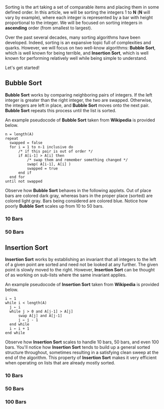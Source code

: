 Sorting is the art taking a set of comparable items and placing them in some defined order. In this article, we will be sorting the integers 1 to **N** (**N** will vary by example), where each integer is represented by a bar with height proportional to the integer. We will be focused on sorting integers in **ascending** order (from smallest to largest).

Over the past several decades, many sorting algorithms have been developed. Indeed, sorting is an expansive topic full of complexities and quarks. However, we will focus on two well-know algorithms: **Bubble Sort**, which is well known for being terrible, and **Insertion Sort**, which is well known for performing relatively well while being simple to understand.

Let's get started!

## Bubble Sort

**Bubble Sort** works by comparing neighboring pairs of integers. If the left integer is greater than the right integer, the two are swapped. Otherwise, the integers are left in place, and **Bubble Sort** moves onto the next pair. **Bubble Sort** repeats this process until the list is sorted.

An example pseudocode of **Bubble Sort** taken from **Wikipedia** is provided below.

```
n = length(A)
repeat
  swapped = false
  for i = 1 to n-1 inclusive do
      /* if this pair is out of order */
      if A[i-1] > A[i] then
          /* swap them and remember something changed */
          swap( A[i-1], A[i] )
          swapped = true
      end if
  end for
until not swapped
```

Observe how **Bubble Sort** behaves in the following applets. Out of place bars are colored dark gray, whereas bars in the proper place (sorted) are colored light gray. Bars being considered are colored blue. Notice how poorly **Bubble Sort** scales up from 10 to 50 bars.

### 10 Bars

<applet name="sort" width="50%" data-method="bubble" data-num-bars="10"></applet>

### 50 Bars

<applet name="sort" width="50%" data-method="bubble" data-num-bars="50"></applet>

## Insertion Sort

**Insertion Sort** works by establishing an invariant that all integers to the left of a given point are sorted and need not be looked at any further. The given point is slowly moved to the right. However, **Insertion Sort** can be thought of as working on sub-lists where the same invariant applies.

An example pseudocode of **Insertion Sort** taken from **Wikipedia** is provided below.

```
i ← 1
while i < length(A)
  j ← i
  while j > 0 and A[j-1] > A[j]
      swap A[j] and A[j-1]
      j ← j - 1
  end while
  i ← i + 1
end while
```

Observe how **Insertion Sort** scales to handle 10 bars, 50 bars, and even 100 bars. You'll notice how **Insertion Sort** tends to build up a general sorted structure throughout, sometimes resulting in a satisfying clean sweep at the end of the algorithm. This property of **Insertion Sort** makes it very efficient when operating on lists that are already mostly sorted.

### 10 Bars

<applet name="sort" width="50%" data-method="insertion" data-num-bars="10"></applet>

### 50 Bars

<applet name="sort" width="50%" data-method="insertion" data-num-bars="50"></applet>

### 100 Bars

<applet name="sort" width="50%" data-method="insertion" data-num-bars="100"></applet>